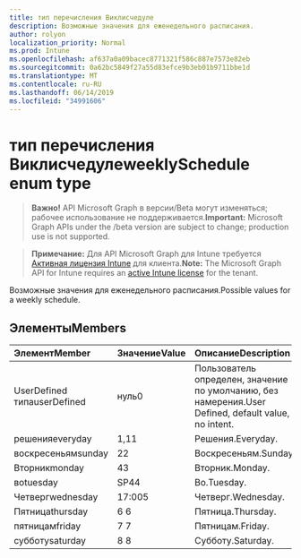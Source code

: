 ```yaml
---
title: тип перечисления Виклисчедуле
description: Возможные значения для еженедельного расписания.
author: rolyon
localization_priority: Normal
ms.prod: Intune
ms.openlocfilehash: af637a0a09bacec8771321f586c887e7573e82eb
ms.sourcegitcommit: 0a62bc5849f27a55d83efce9b3eb01b9711bbe1d
ms.translationtype: MT
ms.contentlocale: ru-RU
ms.lasthandoff: 06/14/2019
ms.locfileid: "34991606"
---
```

# <a name="weeklyschedule-enum-type"></a><span data-ttu-id="e6624-103">тип перечисления Виклисчедуле</span><span class="sxs-lookup"><span data-stu-id="e6624-103">weeklySchedule enum type</span></span>

> <span data-ttu-id="e6624-104">**Важно!** API Microsoft Graph в версии/Beta могут изменяться; рабочее использование не поддерживается.</span><span class="sxs-lookup"><span data-stu-id="e6624-104">**Important:** Microsoft Graph APIs under the /beta version are subject to change; production use is not supported.</span></span>

> <span data-ttu-id="e6624-105">**Примечание:** Для API Microsoft Graph для Intune требуется [Активная лицензия Intune](https://go.microsoft.com/fwlink/?linkid=839381) для клиента.</span><span class="sxs-lookup"><span data-stu-id="e6624-105">**Note:** The Microsoft Graph API for Intune requires an [active Intune license](https://go.microsoft.com/fwlink/?linkid=839381) for the tenant.</span></span>

<span data-ttu-id="e6624-106">Возможные значения для еженедельного расписания.</span><span class="sxs-lookup"><span data-stu-id="e6624-106">Possible values for a weekly schedule.</span></span>

## <a name="members"></a><span data-ttu-id="e6624-107">Элементы</span><span class="sxs-lookup"><span data-stu-id="e6624-107">Members</span></span>
|<span data-ttu-id="e6624-108">Элемент</span><span class="sxs-lookup"><span data-stu-id="e6624-108">Member</span></span>|<span data-ttu-id="e6624-109">Значение</span><span class="sxs-lookup"><span data-stu-id="e6624-109">Value</span></span>|<span data-ttu-id="e6624-110">Описание</span><span class="sxs-lookup"><span data-stu-id="e6624-110">Description</span></span>|
|:---|:---|:---|
|<span data-ttu-id="e6624-111">UserDefined типа</span><span class="sxs-lookup"><span data-stu-id="e6624-111">userDefined</span></span>|<span data-ttu-id="e6624-112">нуль</span><span class="sxs-lookup"><span data-stu-id="e6624-112">0</span></span>|<span data-ttu-id="e6624-113">Пользователь определен, значение по умолчанию, без намерения.</span><span class="sxs-lookup"><span data-stu-id="e6624-113">User Defined, default value, no intent.</span></span>|
|<span data-ttu-id="e6624-114">решения</span><span class="sxs-lookup"><span data-stu-id="e6624-114">everyday</span></span>|<span data-ttu-id="e6624-115">1,1</span><span class="sxs-lookup"><span data-stu-id="e6624-115">1</span></span>|<span data-ttu-id="e6624-116">Решения.</span><span class="sxs-lookup"><span data-stu-id="e6624-116">Everyday.</span></span>|
|<span data-ttu-id="e6624-117">воскресеньям</span><span class="sxs-lookup"><span data-stu-id="e6624-117">sunday</span></span>|<span data-ttu-id="e6624-118">2</span><span class="sxs-lookup"><span data-stu-id="e6624-118">2</span></span>|<span data-ttu-id="e6624-119">Воскресеньям.</span><span class="sxs-lookup"><span data-stu-id="e6624-119">Sunday.</span></span>|
|<span data-ttu-id="e6624-120">Вторник</span><span class="sxs-lookup"><span data-stu-id="e6624-120">monday</span></span>|<span data-ttu-id="e6624-121">4</span><span class="sxs-lookup"><span data-stu-id="e6624-121">3</span></span>|<span data-ttu-id="e6624-122">Вторник.</span><span class="sxs-lookup"><span data-stu-id="e6624-122">Monday.</span></span>|
|<span data-ttu-id="e6624-123">во</span><span class="sxs-lookup"><span data-stu-id="e6624-123">tuesday</span></span>|<span data-ttu-id="e6624-124">SP4</span><span class="sxs-lookup"><span data-stu-id="e6624-124">4</span></span>|<span data-ttu-id="e6624-125">Во.</span><span class="sxs-lookup"><span data-stu-id="e6624-125">Tuesday.</span></span>|
|<span data-ttu-id="e6624-126">Четверг</span><span class="sxs-lookup"><span data-stu-id="e6624-126">wednesday</span></span>|<span data-ttu-id="e6624-127">17:00</span><span class="sxs-lookup"><span data-stu-id="e6624-127">5</span></span>|<span data-ttu-id="e6624-128">Четверг.</span><span class="sxs-lookup"><span data-stu-id="e6624-128">Wednesday.</span></span>|
|<span data-ttu-id="e6624-129">Пятница</span><span class="sxs-lookup"><span data-stu-id="e6624-129">thursday</span></span>|<span data-ttu-id="e6624-130">6 </span><span class="sxs-lookup"><span data-stu-id="e6624-130">6</span></span>|<span data-ttu-id="e6624-131">Пятница.</span><span class="sxs-lookup"><span data-stu-id="e6624-131">Thursday.</span></span>|
|<span data-ttu-id="e6624-132">пятницам</span><span class="sxs-lookup"><span data-stu-id="e6624-132">friday</span></span>|<span data-ttu-id="e6624-133">7 </span><span class="sxs-lookup"><span data-stu-id="e6624-133">7</span></span>|<span data-ttu-id="e6624-134">Пятницам.</span><span class="sxs-lookup"><span data-stu-id="e6624-134">Friday.</span></span>|
|<span data-ttu-id="e6624-135">субботу</span><span class="sxs-lookup"><span data-stu-id="e6624-135">saturday</span></span>|<span data-ttu-id="e6624-136">8 </span><span class="sxs-lookup"><span data-stu-id="e6624-136">8</span></span>|<span data-ttu-id="e6624-137">Субботу.</span><span class="sxs-lookup"><span data-stu-id="e6624-137">Saturday.</span></span>|





